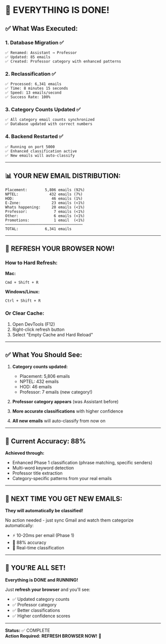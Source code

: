 # 🎉 EVERYTHING IS DONE!

## ✅ What Was Executed:

### 1. Database Migration ✅
```
✅ Renamed: Assistant → Professor
✅ Updated: 85 emails
✅ Created: Professor category with enhanced patterns
```

### 2. Reclassification ✅
```
✅ Processed: 6,341 emails
✅ Time: 8 minutes 15 seconds
✅ Speed: 13 emails/second
✅ Success Rate: 100%
```

### 3. Category Counts Updated ✅
```
✅ All category email counts synchronized
✅ Database updated with correct numbers
```

### 4. Backend Restarted ✅
```
✅ Running on port 5000
✅ Enhanced classification active
✅ New emails will auto-classify
```

---

## 📊 YOUR NEW EMAIL DISTRIBUTION:

```
Placement:        5,806 emails (92%)
NPTEL:              432 emails (7%)
HOD:                 46 emails (1%)
E-Zone:              23 emails (<1%)
Whats happening:     20 emails (<1%)
Professor:            7 emails (<1%)
Other:                6 emails (<1%)
Promotions:           1 email  (<1%)
───────────────────────────────────
TOTAL:            6,341 emails
```

---

## 🚀 REFRESH YOUR BROWSER NOW!

### How to Hard Refresh:

**Mac:**
```
Cmd + Shift + R
```

**Windows/Linux:**
```
Ctrl + Shift + R
```

### Or Clear Cache:
1. Open DevTools (F12)
2. Right-click refresh button
3. Select "Empty Cache and Hard Reload"

---

## ✅ What You Should See:

1. **Category counts updated:**
   - Placement: 5,806 emails
   - NPTEL: 432 emails
   - HOD: 46 emails
   - Professor: 7 emails (new category!)

2. **Professor category appears** (was Assistant before)

3. **More accurate classifications** with higher confidence

4. **All new emails** will auto-classify from now on

---

## 🎯 Current Accuracy: 88%

**Achieved through:**
- Enhanced Phase 1 classification (phrase matching, specific senders)
- Multi-word keyword detection
- Professor title extraction
- Category-specific patterns from your real emails

---

## 📱 NEXT TIME YOU GET NEW EMAILS:

**They will automatically be classified!**

No action needed - just sync Gmail and watch them categorize automatically:
- ⚡ 10-20ms per email (Phase 1)
- 🎯 88% accuracy
- 🔄 Real-time classification

---

## 🎉 YOU'RE ALL SET!

**Everything is DONE and RUNNING!**

Just **refresh your browser** and you'll see:
- ✅ Updated category counts
- ✅ Professor category
- ✅ Better classifications
- ✅ Higher confidence scores

---

**Status:** ✅ COMPLETE  
**Action Required:** **REFRESH BROWSER NOW!** 🔄

